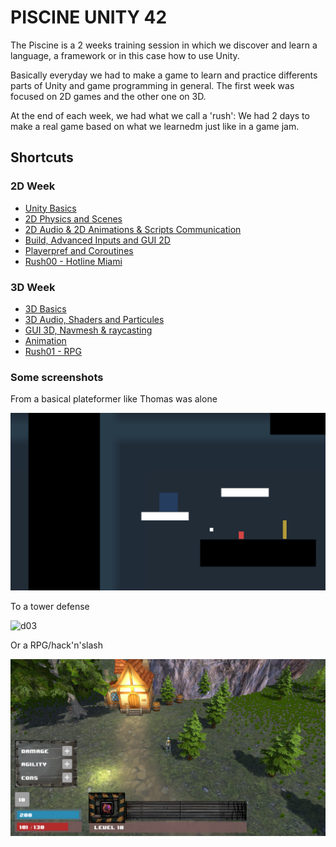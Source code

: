 # PISCINE UNITY 42

The Piscine is a 2 weeks training session in which we discover and learn a language, a framework or in this case how to use Unity.

Basically everyday we had to make a game to learn and practice differents parts of Unity and game programming in general.
The first week was focused on 2D games and the other one on 3D.

At the end of each week, we had what we call a 'rush': We had 2 days to make a real game based on what we learnedm just like in a game jam.

## Shortcuts

### 2D Week

* [Unity Basics](/D00%20-%20Unity%20Basics/)
* [2D Physics and Scenes](/D01%20-%20Physics%20and%20scenes/)
* [2D Audio & 2D Animations & Scripts Communication](/D02%20-%202D%20Audio%20&%20Animation%20&%20Scripts%20communication/)
* [Build, Advanced Inputs and GUI 2D](/D03%20-%20Build%20&%20Advanced%20GUI%20&%20GUI%202D/)
* [Playerpref and Coroutines](/D04%20-%20Playerpref%20&%20Coroutines/)
* [Rush00 - Hotline Miami](/RUSH00%20-%20Hotline%20Miami/)

### 3D Week

* [3D Basics](/D05%20-%203D%20Basics)
* [3D Audio, Shaders and Particules](/D06%20-%203D%20Audio%20&%20Shaders%20&%20Particules/)
* [GUI 3D, Navmesh & raycasting](/D07%20-%20GUI%20&%20Navmesh%20&%20Raycasting/)
* [Animation](D08%20-%20Animation)
* [Rush01 - RPG](/RUSH01%20-%20RPG)

### Some screenshots

From a basical plateformer like Thomas was alone

![d01](/Screenshots/d01_0.png)

To a tower defense

![d03](/Screenshots/d03_1)

Or a RPG/hack'n'slash

![rush01](/Screenshots/rush01_2.png)

